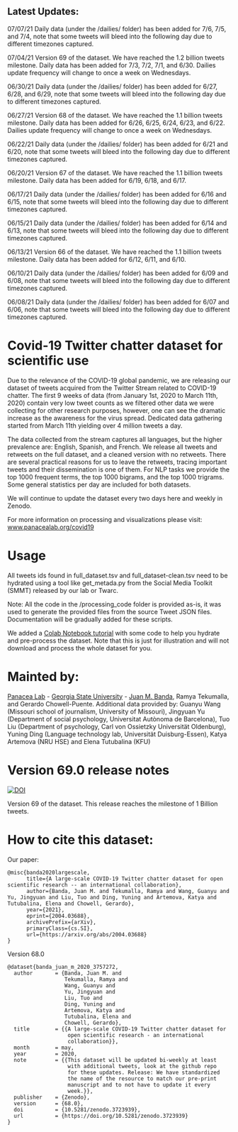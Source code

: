 ## Latest Updates:

07/07/21 Daily data (under the /dailies/ folder) has been added for 7/6, 7/5, and 7/4, note that some tweets will bleed into the following day due to different timezones captured.

07/04/21 Version 69 of the dataset. We have reached the 1.2 billion tweets milestone. Daily data has been added for 7/3, 7/2, 7/1, and 6/30. Dailies update frequency will change to once a week on Wednesdays.

06/30/21 Daily data (under the /dailies/ folder) has been added for 6/27, 6/28, and 6/29, note that some tweets will bleed into the following day due to different timezones captured.

06/27/21 Version 68 of the dataset. We have reached the 1.1 billion tweets milestone. Daily data has been added for 6/26, 6/25, 6/24, 6/23, and 6/22. Dailies update frequency will change to once a week on Wednesdays. 

06/22/21 Daily data (under the /dailies/ folder) has been added for 6/21 and 6/20, note that some tweets will bleed into the following day due to different timezones captured.

06/20/21 Version 67 of the dataset. We have reached the 1.1 billion tweets milestone. Daily data has been added for 6/19, 6/18, and 6/17.

06/17/21 Daily data (under the /dailies/ folder) has been added for 6/16 and 6/15, note that some tweets will bleed into the following day due to different timezones captured.

06/15/21 Daily data (under the /dailies/ folder) has been added for 6/14 and 6/13, note that some tweets will bleed into the following day due to different timezones captured.

06/13/21 Version 66 of the dataset. We have reached the 1.1 billion tweets milestone. Daily data has been added for 6/12, 6/11, and 6/10.

06/10/21 Daily data (under the /dailies/ folder) has been added for 6/09 and 6/08, note that some tweets will bleed into the following day due to different timezones captured.

06/08/21 Daily data (under the /dailies/ folder) has been added for 6/07 and 6/06, note that some tweets will bleed into the following day due to different timezones captured.

# Covid-19 Twitter chatter dataset for scientific use

Due to the relevance of the COVID-19 global pandemic, we are releasing our dataset of tweets acquired from the Twitter Stream related to COVID-19 chatter. The first 9 weeks of data (from January 1st, 2020 to March 11th, 2020) contain very low tweet counts as we filtered other data we were collecting for other research purposes, however, one can see the dramatic increase as the awareness for the virus spread. Dedicated data gathering started from March 11th yielding over 4 million tweets a day.

The data collected from the stream captures all languages, but the higher prevalence are:  English, Spanish, and French. We release all tweets and retweets on the full dataset, and a cleaned version with no retweets. There are several practical reasons for us to leave the retweets, tracing important tweets and their dissemination is one of them. For NLP tasks we provide the top 1000 frequent terms, the top 1000 bigrams, and the top 1000 trigrams. Some general statistics per day are included for both datasets.

We will continue to update the dataset every two days here and weekly in Zenodo. 

For more information on processing and visualizations please visit: www.panacealab.org/covid19

# Usage 

All tweets ids found in full_dataset.tsv and full_dataset-clean.tsv need to be hydrated using a tool like get_metada.py from the Social Media Toolkit (SMMT) released by our lab or Twarc. 

Note: All the code in the /processing_code folder is provided as-is, it was used to generate the provided files from the source Tweet JSON files. Documentation will be gradually added for these scripts. 

We added a [Colab Notebook tutorial](COVID_19_dataset_Tutorial.ipynb) with some code to help you hydrate and pre-process the dataset. Note that this is just for illustration and will not download and process the whole dataset for you.


# Mainted by:

[Panacea Lab](www.panacealab.org) - [Georgia State University](www.gsu.edu) - [Juan M. Banda](www.jmbanda.com), Ramya Tekumalla, and Gerardo Chowell-Puente.
Additional data provided by: Guanyu Wang (Missouri school of journalism, University of Missouri), Jingyuan Yu (Department of social psychology, Universitat Autònoma de Barcelona), Tuo Liu (Department of psychology, Carl von Ossietzky Universität Oldenburg), Yuning Ding (Language technology lab, Universität Duisburg-Essen), Katya Artemova (NRU HSE) and Elena Tutubalina (KFU)

# Version 69.0 release notes

[![DOI](https://zenodo.org/badge/DOI/10.5281/zenodo.5068660.svg)](https://doi.org/10.5281/zenodo.5068660)

Version 69 of the dataset. This release reaches the milestone of 1 Billion tweets. 

# How to cite this dataset:

Our paper: 
```
@misc{banda2020largescale,
      title={A large-scale COVID-19 Twitter chatter dataset for open scientific research -- an international collaboration}, 
      author={Banda, Juan M. and Tekumalla, Ramya and Wang, Guanyu and Yu, Jingyuan and Liu, Tuo and Ding, Yuning and Artemova, Katya and Tutubalinа, Elena and Chowell, Gerardo},
      year={2021},
      eprint={2004.03688},
      archivePrefix={arXiv},
      primaryClass={cs.SI},
      url={https://arxiv.org/abs/2004.03688}
}

```

Version 68.0

```
@dataset{banda_juan_m_2020_3757272,
  author       = {Banda, Juan M. and
                  Tekumalla, Ramya and
                  Wang, Guanyu and
                  Yu, Jingyuan and
                  Liu, Tuo and
                  Ding, Yuning and
                  Artemova, Katya and
                  Tutubalinа, Elena and
                  Chowell, Gerardo},
  title        = {{A large-scale COVID-19 Twitter chatter dataset for 
                   open scientific research - an international
                   collaboration}},
  month        = may,
  year         = 2020,
  note         = {{This dataset will be updated bi-weekly at least 
                   with additional tweets, look at the github repo
                   for these updates. Release: We have standardized
                   the name of the resource to match our pre-print
                   manuscript and to not have to update it every
                   week.}},
  publisher    = {Zenodo},
  version      = {68.0},
  doi          = {10.5281/zenodo.3723939},
  url          = {https://doi.org/10.5281/zenodo.3723939}
}

```
